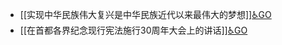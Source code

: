 - [[实现中华民族伟大复兴是中华民族近代以来最伟大的梦想]][♿GO](./实现中华民族伟大复兴是中华民族近代以来最伟大的梦想.md)
- [[在首都各界纪念现行宪法施行30周年大会上的讲话]][♿GO](./在首都各界纪念现行宪法施行30周年大会上的讲话.md)
